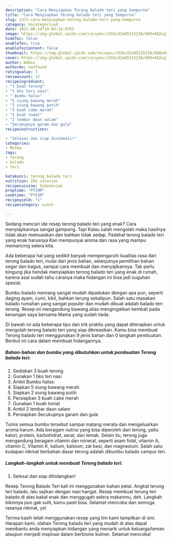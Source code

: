 ```yaml
---
description: "Cara Menyiapkan Terong balado teri yang Sempurna"
title: "Cara Menyiapkan Terong balado teri yang Sempurna"
slug: 2371-cara-menyiapkan-terong-balado-teri-yang-sempurna
category: Uncategorized
date: 2022-06-14T19:04:14.676Z
image: https://img-global.cpcdn.com/recipes/c91bcd1e05215238/680x482cq70/terong-balado-teri-foto-resep-utama.jpg
hideToc: false
enableToc: true
enableTocContent: false
thumbnail: https://img-global.cpcdn.com/recipes/c91bcd1e05215238/680x482cq70/terong-balado-teri-foto-resep-utama.jpg
cover: https://img-global.cpcdn.com/recipes/c91bcd1e05215238/680x482cq70/terong-balado-teri-foto-resep-utama.jpg
author: Admin
authorAv: notfound
ratingvalue: 3
reviewcount: 13
recipeingredient:
- "3 buah terong"
- "1 bks teri nasi"
- " Bumbu halus"
- "5 siung bawang merah"
- "2 siung bawang putih"
- "3 buah cabe merah"
- "1 buah tomat"
- "2 lembar daun salam"
- "Secukupnya garam dan gula"
recipeinstructions:

- "Selesai dan siap dinikmati!"
categories:
- Resep
tags:
- terong
- balado
- teri

katakunci: terong balado teri 
nutrition: 291 calories
recipecuisine: Indonesian
preptime: "PT29M"
cooktime: "PT53M"
recipeyield: "1"
recipecategory: Lunch

---
```



Sedang mencari ide resep terong balado teri yang enak? Cara menyiapkannya sangat gampang. Tapi Kalau salah mengolah maka hasilnya tidak akan memuaskan dan bahkan tidak sedap. Padahal terong balado teri yang enak harusnya Kan mempunyai aroma dan rasa yang mampu memancing selera kita.


Ada beberapa hal yang sedikit banyak mempengaruhi kualitas rasa dari terong balado teri, mulai dari jenis bahan, selanjutnya pemilihan bahan segar dan bagus, sampai cara membuat dan menyajikannya. Tak perlu bingung jika hendak menyiapkan terong balado teri yang enak di rumah, karena asal sudah tahu caranya maka hidangan ini bisa jadi suguhan spesial.

Bumbu balado memang sangat mudah dipadukan dengan apa pun, seperti daging ayam, cumi, kikil, bahkan terung sekalipun. Salah satu masakan balado rumahan yang sangat populer dan mudah dibuat adalah balado teri terung. Resep ini mengandung bawang.alias mengingatkan kembali pada kenangan saya bersama Mama yang sudah tiada.


Di bawah ini ada beberapa tips dan trik praktis yang dapat diterapkan untuk mengolah terong balado teri yang siap dikreasikan. Kamu bisa membuat Terong balado teri menggunakan 9 jenis bahan dan 0 langkah pembuatan. Berikut ini cara dalam membuat hidangannya.

<!--inarticleads1-->

##### Bahan-bahan dan bumbu yang dibutuhkan untuk pembuatan Terong balado teri:

1. Sediakan 3 buah terong
1. Gunakan 1 bks teri nasi
1. Ambil  Bumbu halus:
1. Siapkan 5 siung bawang merah
1. Siapkan 2 siung bawang putih
1. Persiapkan 3 buah cabe merah
1. Gunakan 1 buah tomat
1. Ambil 2 lembar daun salam
1. Persiapkan Secukupnya garam dan gula


Tumis semua bumbu tersebut sampai matang merata dan mengeluarkan aroma harum. Ada beragam nutrisi yang bisa diperoleh dari terong, yaitu kalori, protein, karbohidrat, serat, dan lemak. Selain itu, terong juga mengandung beragam vitamin dan mineral, seperti asam folat, vitamin A, vitamin C, Vitamin K, kalium, kalsium, zat besi, dan magnesium. Salah satu kudapan nikmat berbahan dasar terong adalah dibumbu balado campur teri. 

<!--inarticleads2-->

##### Langkah-langkah untuk membuat Terong balado teri:


1. Selesai dan siap dihidangkan!

Resep Terong Balado Teri kali ini menggunakan bahan petai. Angkat terung teri balado, lalu sajikan dengan nasi hangat. Resep membuat terung teri balado di atas bakal enak dan menggugah selera makanmu, deh. Langkah bikinnya pun gak sulit, kamu pasti bisa. Selamat mencoba dan semoga rasanya nikmat, ya! 

Terima kasih telah menggunakan resep yang tim kami tampilkan di sini. Harapan kami, olahan Terong balado teri yang mudah di atas dapat membantu anda menyiapkan hidangan yang menarik untuk keluarga/teman ataupun menjadi inspirasi dalam berbisnis kuliner. Selamat mencoba!

